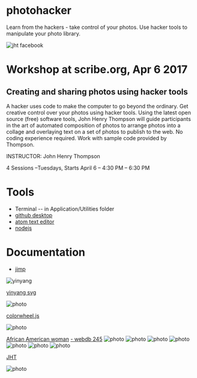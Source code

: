 # photohacker
Learn from the hackers - take control of your photos. Use hacker tools to manipulate your photo library.

![jht facebook](a-/img/facebook.png)

# Workshop at scribe.org, Apr 6 2017
## Creating and sharing photos using hacker tools
A hacker uses code to make the computer to go beyond the ordinary. Get creative control over your photos using hacker tools. Using the latest open source (free) software tools, John Henry Thompson will guide participants in the art of automated composition of photos to arrange photos into a collage and overlaying text on a set of photos to publish to the web. No coding experience required. Work with sample code provided by Thompson.

INSTRUCTOR: John Henry Thompson

4 Sessions –Tuesdays, Starts April 6 –  4:30 PM – 6:30 PM


# Tools
- Terminal -- in Application/Utilities folder
- [github desktop](https://desktop.github.com)
- [atom text editor](https://atom.io)
- [nodejs](https://nodejs.org/en/download/)

# Documentation
- [jimp](https://www.npmjs.com/package/jimp)

![yinyang](a-/img/15-svg-yinyang.png)

[yinyang svg](a-/svg/15-svg-yinyang.html)

![photo](a-/img/0colorwheel.png)

[colorwheel.js](https://github.com/ariya/phantomjs/blob/master/examples/colorwheel.js)

![photo](a-/img/245-cu.png)

[African American woman](http://www.loc.gov/pictures/collection/anedub/item/99472067/)
[ - webdb 245](http://metadeepmix.com/webdb/webdb/)
![photo](a-/img/245-cu-mix.png)
![photo](a-/img/245-cu-poster.png)
![photo](a-/img/245-cu-RESIZE_BILINEAR.png)
![photo](a-/img/245-cu-RESIZE_NEAREST_NEIGHBOR.png)
![photo](a-/img/245-cu-svg-colorized.png)
![photo](a-/img/245-full.jpg)
![photo](a-/img/jht-half-color-port.png)

[JHT](http://www.johnhenrythompson.com/home/bio)

![photo](a-/img/jht-half-color.png)
